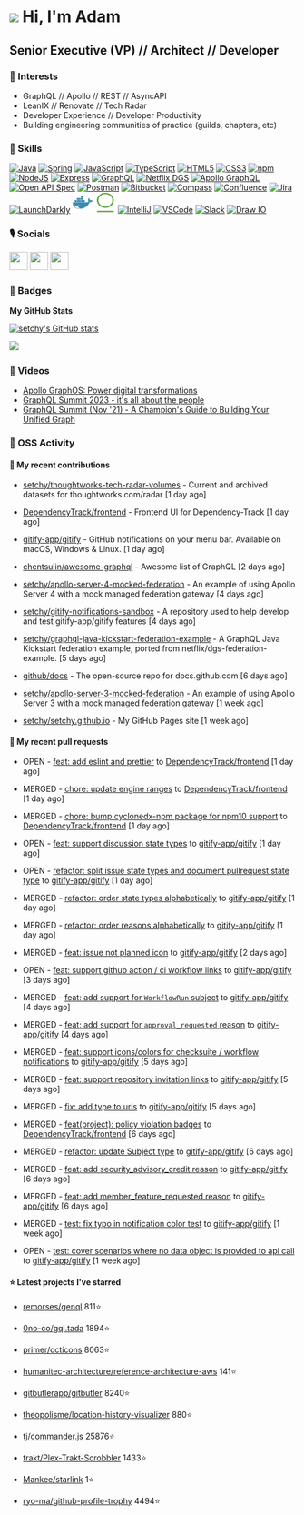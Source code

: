 ![](https://user-images.githubusercontent.com/18350557/176309783-0785949b-9127-417c-8b55-ab5a4333674e.gif) Hi, I'm Adam
============================================================================================================================

Senior Executive (VP) // Architect // Developer
-----------------------------------------------

### 🔭 Interests

- GraphQL // Apollo // REST // AsyncAPI
- LeanIX // Renovate // Tech Radar
- Developer Experience // Developer Productivity
- Building engineering communities of practice (guilds, chapters, etc)

### 💪 Skills

<p align="left">
  <a href="https://www.oracle.com/java/" target="_blank" rel="noreferrer"><img src="https://raw.githubusercontent.com/danielcranney/readme-generator/main/public/icons/skills/java-colored.svg" width="36" height="36" alt="Java" /></a>
  <a href="https://spring.io/" target="_blank" rel="noreferrer"><img src="https://cdn.worldvectorlogo.com/logos/spring-3.svg" width="36" height="36" alt="Spring" /></a> 
  <a href="https://developer.mozilla.org/en-US/docs/Web/JavaScript" target="_blank" rel="noreferrer"><img src="https://raw.githubusercontent.com/danielcranney/readme-generator/main/public/icons/skills/javascript-colored.svg" width="36" height="36" alt="JavaScript" /></a>
  <a href="https://www.typescriptlang.org/" target="_blank" rel="noreferrer"><img src="https://raw.githubusercontent.com/danielcranney/readme-generator/main/public/icons/skills/typescript-colored.svg" width="36" height="36" alt="TypeScript" /></a>
  <a href="https://developer.mozilla.org/en-US/docs/Glossary/HTML5" target="_blank" rel="noreferrer"><img src="https://raw.githubusercontent.com/danielcranney/readme-generator/main/public/icons/skills/html5-colored.svg" width="36" height="36" alt="HTML5" /></a>
  <a href="https://www.w3.org/TR/CSS/#css" target="_blank" rel="noreferrer"><img src="https://raw.githubusercontent.com/danielcranney/readme-generator/main/public/icons/skills/css3-colored.svg" width="36" height="36" alt="CSS3" /></a>
  <a href="https://www.npmjs.com//" target="_blank" rel="noreferrer"><img src="https://cdn.worldvectorlogo.com/logos/npm-square-red-1.svg" width="36" height="36" alt="npm" /></a>
  <a href="https://nodejs.org/en/" target="_blank" rel="noreferrer"><img src="https://raw.githubusercontent.com/danielcranney/readme-generator/main/public/icons/skills/nodejs-colored.svg" width="36" height="36" alt="NodeJS" /></a>
  <a href="https://expressjs.com/" target="_blank" rel="noreferrer"><img src="https://raw.githubusercontent.com/danielcranney/readme-generator/main/public/icons/skills/express-colored.svg" width="36" height="36" alt="Express" /></a>
  <a href="https://graphql.org/" target="_blank" rel="noreferrer"><img src="https://raw.githubusercontent.com/danielcranney/readme-generator/main/public/icons/skills/graphql-colored.svg" width="36" height="36" alt="GraphQL" /></a>
  <a href="https://netflix.github.io/dgs/" target="_blank" rel="noreferrer"><img src="https://raw.githubusercontent.com/Netflix/dgs/main/docs/images/dgs-framework-brand/Icon/dgs-icon--blue.svg" width="36" height="36" alt="Netflix DGS" /></a>
  <a href="https://apollographql.com/" target="_blank" rel="noreferrer"><img src="https://cdn.worldvectorlogo.com/logos/apollo-graphql-compact.svg" width="36" height="36" alt="Apollo GraphQL" /></a>
  <a href="https://swagger.io/specification/" target="_blank" rel="noreferrer"><img src="https://cdn.worldvectorlogo.com/logos/openapi-1.svg" width="36" height="36" alt="Open API Spec" /></a>
  <a href="https://www.postman.com//" target="_blank" rel="noreferrer"><img src="https://cdn.worldvectorlogo.com/logos/postman.svg" width="36" height="36" alt="Postman" /></a>
  <a href="https://www.atlassian.com/software/bitbucket" target="_blank" rel="noreferrer"><img src="https://cdn.worldvectorlogo.com/logos/bitbucket-icon.svg" width="36" height="36" alt="Bitbucket" /></a>
  <a href="https://www.atlassian.com/software/compass" target="_blank" rel="noreferrer"><img src="https://cdn.worldvectorlogo.com/logos/atlassian-compass-1.svg" width="36" height="36" alt="Compass" /></a>
  <a href="https://www.atlassian.com/software/confluence" target="_blank" rel="noreferrer"><img src="https://cdn.worldvectorlogo.com/logos/confluence-1.svg" width="36" height="36" alt="Confluence" /></a>
  <a href="https://www.atlassian.com/software/jira" target="_blank" rel="noreferrer"><img src="https://cdn.worldvectorlogo.com/logos/jira-1.svg" width="36" height="36" alt="Jira" /></a>
  <a href="https://launchdarkly.com/" target="_blank" rel="noreferrer"><img src="https://cdn.worldvectorlogo.com/logos/launchdarkly-2.svg" width="36" height="36" alt="LaunchDarkly" /></a>
  <a href="https://docker.com/" target="_blank" rel="noreferrer"><img src="https://raw.githubusercontent.com/nx211/homer-icons/master/png/docker.png" width="36" height="36" alt="Docker" /></a>
  <a href="https://jfrog.com/artifactory/" target="_blank" rel="noreferrer"><img src="https://raw.githubusercontent.com/nx211/homer-icons/master/png/artifactory.png" width="36" height="36" alt="Artifactory" /></a>
  <a href="https://www.jetbrains.com/idea/" target="_blank" rel="noreferrer"><img src="https://cdn.worldvectorlogo.com/logos/intellij-idea-1.svg" width="36" height="36" alt="IntelliJ" /></a>
  <a href="https://code.visualstudio.com/" target="_blank" rel="noreferrer"><img src="https://cdn.worldvectorlogo.com/logos/visual-studio-code-1.svg" width="36" height="36" alt="VSCode" /></a>
  <a href="https://slack.com/" target="_blank" rel="noreferrer"><img src="https://cdn.worldvectorlogo.com/logos/slack-new-logo.svg" width="36" height="36" alt="Slack" /></a>
  <a href="https://drawio-app.com/" target="_blank" rel="noreferrer"><img src="https://cdn.worldvectorlogo.com/logos/draw-io.svg" width="36" height="36" alt="Draw IO" /></a>
</p>

                      

### 🎙️ Socials
                  
<p align="left">
  <a href="https://www.github.com/setchy" target="_blank" rel="noreferrer"><img src="https://raw.githubusercontent.com/danielcranney/readme-generator/main/public/icons/socials/github.svg" width="32" height="32" /></a>
  <a href="https://www.linkedin.com/in/adamsetch" target="_blank" rel="noreferrer"><img src="https://raw.githubusercontent.com/danielcranney/readme-generator/main/public/icons/socials/linkedin.svg" width="32" height="32" /></a>
  <a href="https://www.twitter.com/setchy87" target="_blank" rel="noreferrer"><img src="https://raw.githubusercontent.com/danielcranney/readme-generator/main/public/icons/socials/twitter.svg" width="32" height="32" /></a>
</p>

### 📛 Badges

<b>My GitHub Stats</b>

<a href="http://www.github.com/setchy"><img src="https://github-readme-stats.vercel.app/api?username=setchy&show_icons=true&hide=&count_private=true&title_color=0891b2&text_color=ffffff&icon_color=0891b2&bg_color=1c1917&hide_border=true&show_icons=true" alt="setchy's GitHub stats" /></a>

<a href="http://www.github.com/setchy"><img src="https://github-readme-streak-stats.herokuapp.com/?user=setchy&stroke=ffffff&background=1c1917&ring=0891b2&fire=0891b2&currStreakNum=ffffff&currStreakLabel=0891b2&sideNums=ffffff&sideLabels=ffffff&dates=ffffff&hide_border=true" /></a>

### 📼 Videos

- [Apollo GraphOS: Power digital transformations](https://www.apollographql.com/enterprise?wvideo=4fu2lsjssc)
- [GraphQL Summit 2023 - it's all about the people](https://www.youtube.com/watch?v=090IWEcHbJc)
- [GraphQL Summit (Nov '21) - A Champion's Guide to Building Your Unified Graph](https://www.apollographql.com/events/roundtable/graphql-summit-november-2021/a-champions-guide-to-building-your-unified-graph)

### 🎯 OSS Activity
#### 🚀 My recent contributions



- [setchy/thoughtworks-tech-radar-volumes](https://github.com/setchy/thoughtworks-tech-radar-volumes) - Current and archived datasets for thoughtworks.com/radar  [1 day ago]

- [DependencyTrack/frontend](https://github.com/DependencyTrack/frontend) - Frontend UI for Dependency-Track [1 day ago]

- [gitify-app/gitify](https://github.com/gitify-app/gitify) - GitHub notifications on your menu bar. Available on macOS, Windows &amp; Linux. [1 day ago]

- [chentsulin/awesome-graphql](https://github.com/chentsulin/awesome-graphql) - Awesome list of GraphQL [2 days ago]

- [setchy/apollo-server-4-mocked-federation](https://github.com/setchy/apollo-server-4-mocked-federation) - An example of using Apollo Server 4 with a mock managed federation gateway [4 days ago]

- [setchy/gitify-notifications-sandbox](https://github.com/setchy/gitify-notifications-sandbox) - A repository used to help develop and test gitify-app/gitify features [4 days ago]

- [setchy/graphql-java-kickstart-federation-example](https://github.com/setchy/graphql-java-kickstart-federation-example) - A GraphQL Java Kickstart federation example, ported from netflix/dgs-federation-example. [5 days ago]

- [github/docs](https://github.com/github/docs) - The open-source repo for docs.github.com [6 days ago]

- [setchy/apollo-server-3-mocked-federation](https://github.com/setchy/apollo-server-3-mocked-federation) - An example of using Apollo Server 3 with a mock managed federation gateway [1 week ago]

- [setchy/setchy.github.io](https://github.com/setchy/setchy.github.io) - My GitHub Pages site [1 week ago]

#### 🎉 My recent pull requests



- OPEN - [feat: add eslint and prettier](https://github.com/DependencyTrack/frontend/pull/752) to [DependencyTrack/frontend](https://github.com/DependencyTrack/frontend) [1 day ago]

- MERGED - [chore: update engine ranges](https://github.com/DependencyTrack/frontend/pull/751) to [DependencyTrack/frontend](https://github.com/DependencyTrack/frontend) [1 day ago]

- MERGED - [chore: bump cyclonedx-npm package for npm10 support](https://github.com/DependencyTrack/frontend/pull/750) to [DependencyTrack/frontend](https://github.com/DependencyTrack/frontend) [1 day ago]

- OPEN - [feat: support discussion state types](https://github.com/gitify-app/gitify/pull/827) to [gitify-app/gitify](https://github.com/gitify-app/gitify) [1 day ago]

- OPEN - [refactor: split issue state types and document pullrequest state type](https://github.com/gitify-app/gitify/pull/826) to [gitify-app/gitify](https://github.com/gitify-app/gitify) [1 day ago]

- MERGED - [refactor: order state types alphabetically](https://github.com/gitify-app/gitify/pull/825) to [gitify-app/gitify](https://github.com/gitify-app/gitify) [1 day ago]

- MERGED - [refactor: order reasons alphabetically](https://github.com/gitify-app/gitify/pull/824) to [gitify-app/gitify](https://github.com/gitify-app/gitify) [1 day ago]

- MERGED - [feat: issue not planned icon](https://github.com/gitify-app/gitify/pull/822) to [gitify-app/gitify](https://github.com/gitify-app/gitify) [2 days ago]

- OPEN - [feat: support github action / ci workflow links](https://github.com/gitify-app/gitify/pull/821) to [gitify-app/gitify](https://github.com/gitify-app/gitify) [3 days ago]

- MERGED - [feat: add support for `WorkflowRun` subject](https://github.com/gitify-app/gitify/pull/820) to [gitify-app/gitify](https://github.com/gitify-app/gitify) [4 days ago]

- MERGED - [feat: add support for `approval_requested` reason](https://github.com/gitify-app/gitify/pull/819) to [gitify-app/gitify](https://github.com/gitify-app/gitify) [4 days ago]

- MERGED - [feat: support icons/colors for checksuite / workflow notifications](https://github.com/gitify-app/gitify/pull/814) to [gitify-app/gitify](https://github.com/gitify-app/gitify) [5 days ago]

- MERGED - [feat: support repository invitation links](https://github.com/gitify-app/gitify/pull/812) to [gitify-app/gitify](https://github.com/gitify-app/gitify) [5 days ago]

- MERGED - [fix: add type to urls](https://github.com/gitify-app/gitify/pull/811) to [gitify-app/gitify](https://github.com/gitify-app/gitify) [5 days ago]

- MERGED - [feat(project): policy violation badges](https://github.com/DependencyTrack/frontend/pull/744) to [DependencyTrack/frontend](https://github.com/DependencyTrack/frontend) [6 days ago]

- MERGED - [refactor: update Subject type](https://github.com/gitify-app/gitify/pull/809) to [gitify-app/gitify](https://github.com/gitify-app/gitify) [6 days ago]

- MERGED - [feat: add security_advisory_credit reason](https://github.com/gitify-app/gitify/pull/807) to [gitify-app/gitify](https://github.com/gitify-app/gitify) [6 days ago]

- MERGED - [feat: add member_feature_requested reason](https://github.com/gitify-app/gitify/pull/806) to [gitify-app/gitify](https://github.com/gitify-app/gitify) [6 days ago]

- MERGED - [test: fix typo in notification color test](https://github.com/gitify-app/gitify/pull/805) to [gitify-app/gitify](https://github.com/gitify-app/gitify) [1 week ago]

- OPEN - [test: cover scenarios where no data object is provided to api call](https://github.com/gitify-app/gitify/pull/804) to [gitify-app/gitify](https://github.com/gitify-app/gitify) [1 week ago]

#### ⭐ Latest projects I've starred



- [remorses/genql](https://github.com/remorses/genql) 811⭐

- [0no-co/gql.tada](https://github.com/0no-co/gql.tada) 1894⭐

- [primer/octicons](https://github.com/primer/octicons) 8063⭐

- [humanitec-architecture/reference-architecture-aws](https://github.com/humanitec-architecture/reference-architecture-aws) 141⭐

- [gitbutlerapp/gitbutler](https://github.com/gitbutlerapp/gitbutler) 8240⭐

- [theopolisme/location-history-visualizer](https://github.com/theopolisme/location-history-visualizer) 880⭐

- [tj/commander.js](https://github.com/tj/commander.js) 25876⭐

- [trakt/Plex-Trakt-Scrobbler](https://github.com/trakt/Plex-Trakt-Scrobbler) 1433⭐

- [Mankee/starlink](https://github.com/Mankee/starlink) 1⭐

- [ryo-ma/github-profile-trophy](https://github.com/ryo-ma/github-profile-trophy) 4494⭐


